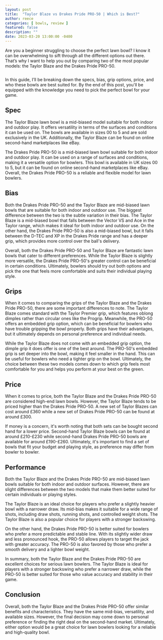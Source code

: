 ```yaml
---
layout: post
title:  "Taylor Blaze vs Drakes Pride PRO-50 | Which is Best?"
author: reece
categories: [ bowls, review ]
featured: false
description: ""
date: 2023-03-20 13:00:00 -0400
---
```

    

<!-- wp:paragraph -->
<p xmlns="http://www.w3.org/1999/xhtml">Are you a beginner struggling to choose the perfect lawn bowl? I know it can be overwhelming to sift through all the different options out there. That’s why I want to help you out by comparing two of the most popular models: the Taylor Blaze and the Drakes Pride PRO-50. </p>
<!-- /wp:paragraph -->

<!-- wp:image {"id":2032,"sizeSlug":"large","linkDestination":"none"} -->
<figure class="wp-block-image size-large"><img src="/img/posts/taylor-blaze-vs-drakes-pride-pro-50-1024x576.jpg" alt="" class="wp-image-2032"/></figure>
<!-- /wp:image -->

<!-- wp:paragraph -->
<p>In this guide, I’ll be breaking down the specs, bias, grip options, price, and who these bowls are best suited for. By the end of this post, you'll be equipped with the knowledge you need to pick the perfect bowl for your game.</p>
<!-- /wp:paragraph -->

<!-- wp:heading -->
<h2>Spec</h2>
<!-- /wp:heading -->

<!-- wp:paragraph -->
<p>The Taylor Blaze lawn bowl is a mid-biased model suitable for both indoor and outdoor play. It offers versatility in terms of the surfaces and conditions it can be used on. The bowls are available in sizes 00 to 5 and are sold exclusively in the UK. Additionally, the Taylor Blaze can be found on online second-hand marketplaces like eBay.</p>
<!-- /wp:paragraph -->

<!-- wp:paragraph -->
<p>The Drakes Pride PRO-50 is a mid-biased lawn bowl suitable for both indoor and outdoor play. It can be used on a range of surfaces and conditions, making it a versatile option for bowlers. This bowl is available in UK sizes 00 to 5, but it can be found on online second-hand marketplaces like eBay. Overall, the Drakes Pride PRO-50 is a reliable and flexible model for lawn bowlers.</p>
<!-- /wp:paragraph -->

<!-- wp:heading -->
<h2>Bias</h2>
<!-- /wp:heading -->

<!-- wp:paragraph -->
<p>Both the Drakes Pride PRO-50 and the Taylor Blaze are mid-biased lawn bowls that are suitable for both indoor and outdoor use. The biggest difference between the two is the subtle variation in their bias. The Taylor Blaze is a mid-biased bowl that falls between the Vector VS and Ace in the Taylor range, which makes it ideal for both indoor and outdoor use. On the other hand, the Drakes Pride PRO-50 is also a mid-biased bowl, but it falls between the D-TEC and XP in the Drakes Pride range and has a deeper grip, which provides more control over the ball's delivery.</p>
<!-- /wp:paragraph -->

<!-- wp:paragraph -->
<p>Overall, both the Drakes Pride PRO-50 and Taylor Blaze are fantastic lawn bowls that cater to different preferences. While the Taylor Blaze is slightly more versatile, the Drakes Pride PRO-50's greater control can be beneficial in certain conditions. Ultimately, bowlers should try out both options and pick the one that feels more comfortable and suits their individual playing style.</p>
<!-- /wp:paragraph -->

<!-- wp:heading -->
<h2>Grips</h2>
<!-- /wp:heading -->

<!-- wp:paragraph -->
<p>When it comes to comparing the grips of the Taylor Blaze and the Drakes Pride PRO-50, there are some important differences to note. The Taylor Blaze comes standard with the Taylor Premier grip, which features oblong dimples rather than circular ones like the Progrip. Meanwhile, the PRO-50 offers an embedded grip option, which can be beneficial for bowlers who have trouble gripping the bowl properly. Both grips have their advantages, but it ultimately depends on personal preference and individual needs.</p>
<!-- /wp:paragraph -->

<!-- wp:paragraph -->
<p>While the Taylor Blaze does not come with an embedded grip option, the dimple grip it does offer is one of the best around. The PRO-50's embedded grip is set deeper into the bowl, making it feel smaller in the hand. This can be useful for bowlers who need a tighter grip on the bowl. Ultimately, the choice between these two models comes down to which grip feels most comfortable for you and helps you perform at your best on the green.</p>
<!-- /wp:paragraph -->

<!-- wp:heading -->
<h2>Price</h2>
<!-- /wp:heading -->

<!-- wp:paragraph -->
<p>When it comes to price, both the Taylor Blaze and the Drakes Pride PRO-50 are considered high-end lawn bowls. However, the Taylor Blaze tends to be priced higher than the Drakes Pride PRO-50. A new set of Taylor Blazes can cost around £360 while a new set of Drakes Pride PRO-50 can be found at around £300.</p>
<!-- /wp:paragraph -->

<!-- wp:paragraph -->
<p>If money is a concern, it's worth noting that both sets can be bought second hand for a lower price. Second-hand Taylor Blaze bowls can be found at around £210-£230 while second-hand Drakes Pride PRO-50 bowls are available for around £190-£260. Ultimately, it's important to find a set of bowls that fit your budget and playing style, as preference may differ from bowler to bowler.</p>
<!-- /wp:paragraph -->

<!-- wp:heading -->
<h2>Performance</h2>
<!-- /wp:heading -->

<!-- wp:paragraph -->
<p>Both the Taylor Blaze and the Drakes Pride PRO-50 are mid-biased lawn bowls suitable for both indoor and outdoor surfaces. However, there are slight differences between the two models that make them better suited for certain individuals or playing styles.</p>
<!-- /wp:paragraph -->

<!-- wp:paragraph -->
<p>The Taylor Blaze is an ideal choice for players who prefer a slightly heavier bowl with a narrower draw. Its mid-bias makes it suitable for a wide range of shots, including draw shots, running shots, and controlled weight shots. The Taylor Blaze is also a popular choice for players with a stronger backswing.</p>
<!-- /wp:paragraph -->

<!-- wp:paragraph -->
<p>On the other hand, the Drakes Pride PRO-50 is better suited for bowlers who prefer a more predictable and stable line. With its slightly wider draw and less pronounced hook, the PRO-50 allows players to target the jack with greater accuracy. The PRO-50 is also favored by those who prefer a smooth delivery and a lighter bowl weight.</p>
<!-- /wp:paragraph -->

<!-- wp:paragraph -->
<p>In summary, both the Taylor Blaze and the Drakes Pride PRO-50 are excellent choices for serious lawn bowlers. The Taylor Blaze is ideal for players with a stronger backswing who prefer a narrower draw, while the PRO-50 is better suited for those who value accuracy and stability in their game.</p>
<!-- /wp:paragraph -->

<!-- wp:heading -->
<h2>Conclusion</h2>
<!-- /wp:heading -->

<!-- wp:paragraph -->
<p>Overall, both the Taylor Blaze and the Drakes Pride PRO-50 offer similar benefits and characteristics. They have the same mid-bias, versatility, and available sizes. However, the final decision may come down to personal preference or finding the right deal on the second-hand market. Ultimately, either option would be a great choice for lawn bowlers looking for a reliable and high-quality bowl.</p>
<!-- /wp:paragraph -->
    